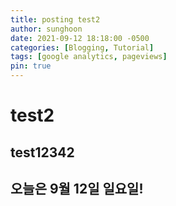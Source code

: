 ```yaml
---
title: posting test2
author: sunghoon
date: 2021-09-12 18:18:00 -0500
categories: [Blogging, Tutorial]
tags: [google analytics, pageviews]
pin: true
---
```


# test2

## test12342
## 오늘은 9월 12일 일요일!